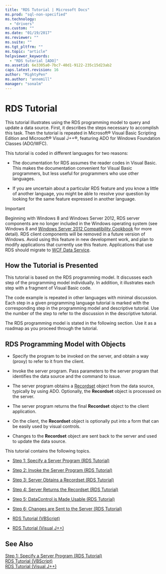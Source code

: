 ```yaml
---
title: "RDS Tutorial | Microsoft Docs"
ms.prod: "sql-non-specified"
ms.technology:
  - "drivers"
ms.custom: ""
ms.date: "01/19/2017"
ms.reviewer: ""
ms.suite: ""
ms.tgt_pltfrm: ""
ms.topic: "article"
helpviewer_keywords: 
  - "RDS tutorial [ADO]"
ms.assetid: 6e3305a0-7bc7-40d1-9122-235c15d23ab2
caps.latest.revision: 16
author: "MightyPen"
ms.author: "annemill"
manager: "sonalm"
---
```

# RDS Tutorial
This tutorial illustrates using the RDS programming model to query and update a data source. First, it describes the steps necessary to accomplish this task. Then the tutorial is repeated in Microsoft® Visual Basic Scripting Edition and Microsoft® Visual J++®, featuring ADO for Windows Foundation Classes (ADO/WFC).  
  
 This tutorial is coded in different languages for two reasons:  
  
-   The documentation for RDS assumes the reader codes in Visual Basic. This makes the documentation convenient for Visual Basic programmers, but less useful for programmers who use other languages.  
  
-   If you are uncertain about a particular RDS feature and you know a little of another language, you might be able to resolve your question by looking for the same feature expressed in another language.  
  
> [!IMPORTANT]
>  Beginning with Windows 8 and Windows Server 2012, RDS server components are no longer included in the Windows operating system (see Windows 8 and [Windows Server 2012 Compatibility Cookbook](https://www.microsoft.com/en-us/download/details.aspx?id=27416) for more detail). RDS client components will be removed in a future version of Windows. Avoid using this feature in new development work, and plan to modify applications that currently use this feature. Applications that use RDS should migrate to [WCF Data Service](http://go.microsoft.com/fwlink/?LinkId=199565).  
  
## How the Tutorial is Presented  
 This tutorial is based on the RDS programming model. It discusses each step of the programming model individually. In addition, it illustrates each step with a fragment of Visual Basic code.  
  
 The code example is repeated in other languages with minimal discussion. Each step in a given programming language tutorial is marked with the corresponding step in the programming model and descriptive tutorial. Use the number of the step to refer to the discussion in the descriptive tutorial.  
  
 The RDS programming model is stated in the following section. Use it as a roadmap as you proceed through the tutorial.  
  
## RDS Programming Model with Objects  
  
-   Specify the program to be invoked on the server, and obtain a way (proxy) to refer to it from the client.  
  
-   Invoke the server program. Pass parameters to the server program that identifies the data source and the command to issue.  
  
-   The server program obtains a [Recordset](../../../ado/reference/ado-api/recordset-object-ado.md) object from the data source, typically by using ADO. Optionally, the **Recordset** object is processed on the server.  
  
-   The server program returns the final **Recordset** object to the client application.  
  
-   On the client, the **Recordset** object is optionally put into a form that can be easily used by visual controls.  
  
-   Changes to the **Recordset** object are sent back to the server and used to update the data source.  
  
 This tutorial contains the following topics.  
  
-   [Step 1: Specify a Server Program (RDS Tutorial)](../../../ado/guide/remote-data-service/step-1-specify-a-server-program-rds-tutorial.md)  
  
-   [Step 2: Invoke the Server Program (RDS Tutorial)](../../../ado/guide/remote-data-service/step-2-invoke-the-server-program-rds-tutorial.md)  
  
-   [Step 3: Server Obtains a Recordset (RDS Tutorial)](../../../ado/guide/remote-data-service/step-3-server-obtains-a-recordset-rds-tutorial.md)  
  
-   [Step 4: Server Returns the Recordset (RDS Tutorial)](../../../ado/guide/remote-data-service/step-4-server-returns-the-recordset-rds-tutorial.md)  
  
-   [Step 5: DataControl is Made Usable (RDS Tutorial)](../../../ado/guide/remote-data-service/step-5-datacontrol-is-made-usable-rds-tutorial.md)  
  
-   [Step 6: Changes are Sent to the Server (RDS Tutorial)](../../../ado/guide/remote-data-service/step-6-changes-are-sent-to-the-server-rds-tutorial.md)  
  
-   [RDS Tutorial (VBScript)](../../../ado/guide/remote-data-service/rds-tutorial-vbscript.md)  
  
-   [RDS Tutorial (Visual J++)](../../../ado/guide/remote-data-service/rds-tutorial-visual-j.md)  
  
## See Also  
 [Step 1: Specify a Server Program (RDS Tutorial)](../../../ado/guide/remote-data-service/step-1-specify-a-server-program-rds-tutorial.md)   
 [RDS Tutorial (VBScript)](../../../ado/guide/remote-data-service/rds-tutorial-vbscript.md)   
 [RDS Tutorial (Visual J++)](../../../ado/guide/remote-data-service/rds-tutorial-visual-j.md)


